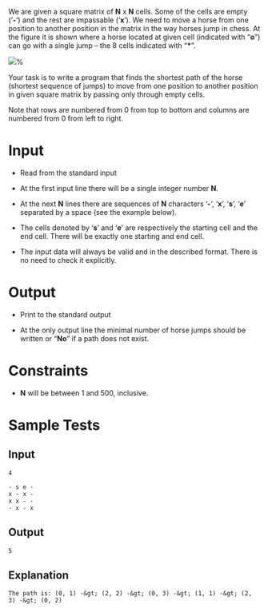 We are given a square matrix of **N** x **N** cells. Some of the cells are empty (‘**-**‘) and the rest are impassable (‘**x**’). We need to move a horse from one position to another position in the matrix in the way horses jump in chess. At the figure it is shown where a horse located at given cell (indicated with “**o**”) can go with a single jump – the 8 cells indicated with “**\***”.

<img src="https://raw.githubusercontent.com/Minkov/dmoj-tasks/master/easy/13graphs/05horsematrix/moves.png" />%

Your task is to write a program that finds the shortest path of the horse (shortest sequence of jumps) to move from one position to another position in given square matrix by passing only through empty cells.

Note that rows are numbered from 0 from top to bottom and columns are numbered from 0 from left to right.

# Input

- Read from the standard input

- At the first input line there will be a single integer number **N**.

- At the next **N** lines there are sequences of **N** characters ‘**-**‘, ‘**x**’, ‘**s**’, ‘**e**’ separated by a space (see the example below).

- The cells denoted by ‘**s**’ and ‘**e**’ are respectively the starting cell and the end cell. There will be exactly one starting and end cell.

- The input data will always be valid and in the described format. There is no need to check it explicitly.

# Output

- Print to the standard output

- At the only output line the minimal number of horse jumps should be written or “**No**” if a path does not exist.

# Constraints

-   **N** will be between 1 and 500, inclusive.

# Sample Tests

## Input

```
4
                 
- s e -                    
x - x -             
x x - -
- x - x
```

## Output

```
5
```

## Explanation

```
The path is: (0, 1) -&gt; (2, 2) -&gt; (0, 3) -&gt; (1, 1) -&gt; (2, 3) -&gt; (0, 2)
```


